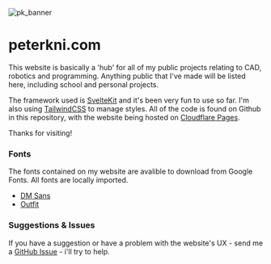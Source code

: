 ![pk_banner](https://github.com/user-attachments/assets/45240829-717b-4f6e-a86f-8898a20b4f55)
# peterkni.com

This website is basically a 'hub' for all of my public projects relating to CAD, robotics and programming. Anything public that I've made will be listed here, including school and personal projects.

The framework used is [SvelteKit](https://kit.svelte.dev/) and it's been very fun to use so far. I'm also using [TailwindCSS](https://tailwindcss.com/) to manage styles. All of the code is found on Github in this repository, with the website being hosted on [Cloudflare Pages](https://pages.cloudflare.com/).

Thanks for visiting!

### Fonts
The fonts contained on my website are avalible to download from Google Fonts. All fonts are locally imported.
- [DM Sans](https://fonts.google.com/specimen/DM+Sans)
- [Outfit](https://fonts.google.com/specimen/Outfit)

### Suggestions & Issues
If you have a suggestion or have a problem with the website's UX - send me a [GitHub Issue](https://github.com/peterdev22/peterkni.com/issues/new) - i'll try to help.
